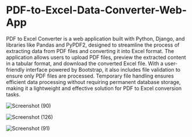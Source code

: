 # PDF-to-Excel-Data-Converter-Web-App
PDF to Excel Converter is a web application built with Python, Django, and libraries like Pandas and PyPDF2, designed to streamline the process of extracting data from PDF files and converting it into Excel format. The application allows users to upload PDF files, preview the extracted content in a tabular format, and download the converted Excel file. With a user-friendly interface powered by Bootstrap, it also includes file validation to ensure only PDF files are processed. Temporary file handling ensures efficient data processing without requiring permanent database storage, making it a lightweight and effective solution for PDF to Excel conversion tasks.

 ![Screenshot (90)](https://github.com/user-attachments/assets/09b3c708-4f3e-462c-88ed-96fc1e1b6665)

![Screenshot (126)](https://github.com/user-attachments/assets/2c6a1b2a-f68e-4c41-a1ef-0cabff06aa55)

![Screenshot (91)](https://github.com/user-attachments/assets/c0eaec5d-2249-4dbe-9ee6-4468cde7d782)
